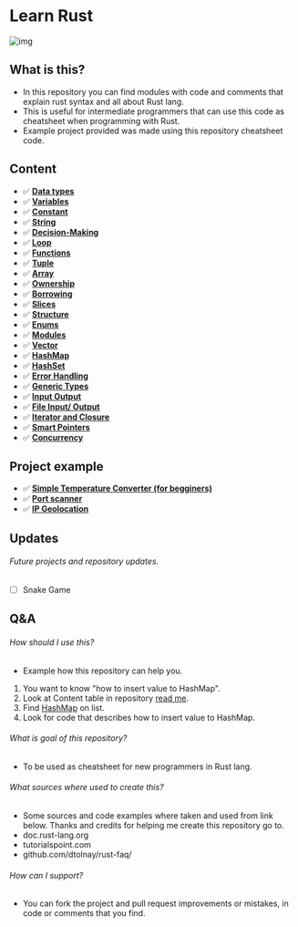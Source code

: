 # Learn Rust

![img](https://user-images.githubusercontent.com/62218857/180304907-7a58e16e-a2a4-49fb-9771-4b9bd6fbc3e9.jpg)

## What is this?
* In this repository you can find modules with code and comments that explain rust syntax and all about Rust lang.
* This is useful for intermediate programmers that can use this code as cheatsheet when programming with Rust.
* Example project provided was made using this repository cheatsheet code.

## Content
- ✅ **[Data types](https://github.com/DomagojRatko/Learn-Rust/blob/master/learn_rust/src/data_types.rs)**
- ✅ **[Variables](https://github.com/DomagojRatko/Learn-Rust/blob/master/learn_rust/src/variables.rs)**
- ✅ **[Constant](https://github.com/DomagojRatko/Learn-Rust/blob/master/learn_rust/src/constant.rs)**
- ✅ **[String](https://github.com/DomagojRatko/Learn-Rust/blob/master/learn_rust/src/string.rs)**
- ✅ **[Decision-Making](https://github.com/DomagojRatko/Learn-Rust/blob/master/learn_rust/src/decision_making.rs)**
- ✅ **[Loop](https://github.com/DomagojRatko/Learn-Rust/blob/master/learn_rust/src/loops.rs)**
- ✅ **[Functions](https://github.com/DomagojRatko/Learn-Rust/blob/master/learn_rust/src/functions.rs)**
- ✅ **[Tuple](https://github.com/DomagojRatko/Learn-Rust/blob/master/learn_rust/src/tuple.rs)**
- ✅ **[Array](https://github.com/DomagojRatko/Learn-Rust/blob/master/learn_rust/src/arrays.rs)**
- ✅ **[Ownership](https://github.com/DomagojRatko/Learn-Rust/blob/master/learn_rust/src/ownership.rs)**
- ✅ **[Borrowing](https://github.com/DomagojRatko/Learn-Rust/blob/master/learn_rust/src/borrowing.rs)**
- ✅ **[Slices](https://github.com/DomagojRatko/Learn-Rust/blob/master/learn_rust/src/slices.rs)**
- ✅ **[Structure](https://github.com/DomagojRatko/Learn-Rust/blob/master/learn_rust/src/structure.rs)**
- ✅ **[Enums](https://github.com/DomagojRatko/Learn-Rust/blob/master/learn_rust/src/enums.rs)**
- ✅ **[Modules](https://github.com/DomagojRatko/Learn-Rust/blob/master/learn_rust/src/module.rs)**
- ✅ **[Vector](https://github.com/DomagojRatko/Learn-Rust/blob/master/learn_rust/src/vectors.rs)**
- ✅ **[HashMap](https://github.com/DomagojRatko/Learn-Rust/blob/master/learn_rust/src/hashmap.rs)**
- ✅ **[HashSet](https://github.com/DomagojRatko/Learn-Rust/blob/master/learn_rust/src/hashset.rs)**
- ✅ **[Error Handling](https://github.com/DomagojRatko/Learn-Rust/blob/master/learn_rust/src/error_handling.rs)**
- ✅ **[Generic Types](https://github.com/DomagojRatko/Learn-Rust/blob/master/learn_rust/src/generics.rs)**
- ✅ **[Input Output](https://github.com/DomagojRatko/Learn-Rust/blob/master/learn_rust/src/input_output.rs)**
- ✅ **[File Input/ Output](https://github.com/DomagojRatko/Learn-Rust/blob/master/learn_rust/src/file_input_output.rs)**
- ✅ **[Iterator and Closure](https://github.com/DomagojRatko/Learn-Rust/blob/master/learn_rust/src/iterator_closure.rs)**
- ✅ **[Smart Pointers](https://github.com/DomagojRatko/Learn-Rust/blob/master/learn_rust/src/smart_pointers.rs)**
- ✅ **[Concurrency](https://github.com/DomagojRatko/Learn-Rust/blob/master/learn_rust/src/concurrency.rs)**

## Project example
- ✅ **[Simple Temperature Converter (for begginers)](https://github.com/DomagojRatko/Learn-Rust/blob/90289569afcb605d67302523ae18f5da35adbd77/learn_rust/src/simple_temperature_converter.rs)**
- ✅ **[Port scanner](https://github.com/DomagojRatko/Port-Scanner)**
- ✅ **[IP Geolocation](https://github.com/DomagojRatko/Ip_Geolocation)**

## Updates

###### Future projects and repository updates.
- [ ] Snake Game

## Q&A
###### How should I use this?
* Example how this repository can help you.
1. You want to know "how to insert value to HashMap".
2. Look at Content table in repository [read me](https://github.com/DomagojRatko/Learn-Rust/blob/master/README.md).
3. Find [HashMap](https://github.com/DomagojRatko/Learn-Rust/blob/master/learn_rust/src/hashmap.rs) on list.
4. Look for code that describes how to insert value to HashMap.

###### What is goal of this repository?
* To be used as cheatsheet for new programmers in Rust lang.

###### What sources where used to create this?
* Some sources and code examples where taken and used from link below. Thanks and credits for helping me create this repository go to.
* doc.rust-lang.org
* tutorialspoint.com
* github.com/dtolnay/rust-faq/

###### How can I support?
* You can fork the project and pull request improvements or mistakes, in code or comments that you find.
